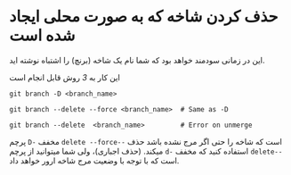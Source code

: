 # حذف کردن شاخه که به صورت محلی ایجاد شده است

این در زمانی سودمند خواهد بود که شما نام یک شاخه (برنچ) را اشتباه نوشته اید.

این کار به *3* روش قابل انجام است

```
git branch -D <branch_name>
```

```
git branch --delete --force <branch_name>  # Same as -D
```

```
git branch --delete  <branch_name>         # Error on unmerge
```

پرچم `D-` مخفف `delete --force--` است که شاخه را حتی اگر مرج نشده باشد حذف میکند. (حذف اجباری)، ولی شما میتوانید از پرچم `d-` استفاده کنید که مخفف `delete--` است که با توجه با وضعیت مرج شاخه ارور خواهد داد.